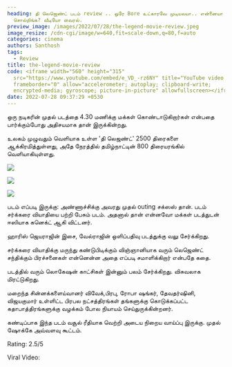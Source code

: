 ```yaml
---
heading: தி லெஜெண்ட் படம் review .. ஒரே Bore உட்காரவே முடியலயா.. என்னையா
  சொல்றிங்க? வீடியோ வைரல்.
preview_image: /images/2022/07/28/the-legend-movie-review.jpeg
image_resize: /cdn-cgi/image/w=640,fit=scale-down,q=80,f=auto
categories: cinema
authors: Santhosh
tags:
  - Review
title: the-legend-movie-review
code: <iframe width="560" height="315"
  src="https://www.youtube.com/embed/e_VD_-rz6NY" title="YouTube video player"
  frameborder="0" allow="accelerometer; autoplay; clipboard-write;
  encrypted-media; gyroscope; picture-in-picture" allowfullscreen></iframe>
date: 2022-07-28 09:37:29 +0530
---
```

ஒரு நடிகரின் முதல் படத்தை 4.30 மணிக்கு மக்கள் கொண்டாடுகிறார்கள் என்பதை பார்க்கும்போது அதிசயமாக தான் இருக்கின்றது.

உலகம் முழுவதும் வெளியாக உள்ள 'தி லெஜண்ட்' 2500 திரைகளை ஆக்கிரமித்துள்ளது, அதே நேரத்தில் தமிழ்நாட்டின் 800 திரையரங்கில் வெளியாகியுள்ளது.

![](/images/2022/07/28/legend-saravanan-movie-2.jpeg)

![](/images/2022/07/28/legend-saravanan-movie-1.jpeg)

![](/images/2022/07/28/legend-saravanan-movie.jpeg)

படம் எப்படி இருக்கு:
அண்ணாச்சிக்கு அவரது முதல் outing சக்ஸஸ் தான். படம் சர்க்கரை வியாதியை பற்றி பேசும் படம். அதனால் தான் என்னவோ மக்கள் படத்துடன் ஈஸியாக கனெக்ட் ஆகி விட்டனர்.

ஹாரிஸ் ஜெயராஜின் இசை, வேல்ராஜின் ஒளிப்பதிவு படத்துக்கு வலு சேர்க்கிறது.

சர்க்கரை வியாதிக்கு மருந்து கண்டுபிடிக்கும் விஞ்ஞானியாக வரும் லெஜெண்ட் சந்திக்கும் பிரச்சனைகள் என்னென்ன அதை எப்படி சமாளிக்கிறார் என்பதே கதை.

படத்தில் வரும் லொகேஷன் காட்சிகள் இன்னும் பலம் சேர்க்கிறது. விசுவலாக மிரட்டுகிறது.

மறைந்த சின்னக்களைய்வானர் விவேக்,பிரபு, ரோபா ஷங்கர், தேவதர்ஷினி, விஜயகுமார் உள்ளிட்ட பிரபல நட்சத்திரங்கள் தங்களுக்கு கொடுக்கப்பட்ட கதாபாத்திரங்களுக்கு வழக்கம் போல நியாயம் செய்துருக்கின்றனர்.

கண்டிப்பாக இந்த படம் வசூல் ரீதியாக வெற்றி அடைய நிறைய வாய்ப்பு இருக்கு. முதல் ஷோக்கே அவ்வளவு கூட்டம்.

Rating: 2.5/5

Viral Video: